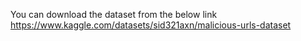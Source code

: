 You can download the dataset from the below link
https://www.kaggle.com/datasets/sid321axn/malicious-urls-dataset
